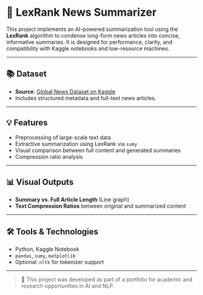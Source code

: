 # 🧠 LexRank News Summarizer

This project implements an AI-powered summarization tool using the **LexRank** algorithm to condense long-form news articles into concise, informative summaries. It is designed for performance, clarity, and compatibility with Kaggle notebooks and low-resource machines.

---

## 📚 Dataset

- **Source**: [Global News Dataset on Kaggle](https://www.kaggle.com/datasets/everydaycodings/global-news-dataset)
- Includes structured metadata and full-text news articles.

---

## 💡 Features

- Preprocessing of large-scale text data
- Extractive summarization using LexRank via `sumy`
- Visual comparison between full content and generated summaries
- Compression ratio analysis

---

## 📊 Visual Outputs

- **Summary vs. Full Article Length** (Line graph)
- **Text Compression Ratios** between original and summarized content

---

## 🛠️ Tools & Technologies

- Python, Kaggle Notebook
- `pandas`, `sumy`, `matplotlib`
- Optional: `nltk` for tokenizer support

---

> 📌 This project was developed as part of a portfolio for academic and research opportunities in AI and NLP.
